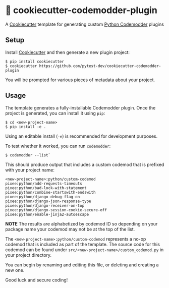 # 🔌 cookiecutter-codemodder-plugin

A [Cookiecutter](https://github.com/cookiecutter/cookiecutter) template for generating custom [Python Codemodder](https://github.com/pixee/codemodder-python) plugins

## Setup

Install [Cookiecutter](https://github.com/cookiecutter/cookiecutter) and then generate a new plugin project:
```
$ pip install cookiecutter
$ cookiecutter https://github.com/pytest-dev/cookiecutter-codemodder-plugin
```

You will be prompted for various pieces of metadata about your project.

## Usage

The template generates a fully-installable Codemodder plugin. Once the project is generated, you can install it using `pip`:
```
$ cd <new-project-name>
$ pip install -e .
```

Using an editable install (`-e`) is recommended for development purposes.

To test whether it worked, you can run `codemodder`:
```
$ codemodder --list`
```

This should produce output that includes a custom codemod that is prefixed with your project name:
```
<new-project-name>:python/custom-codemod
pixee:python/add-requests-timeouts
pixee:python/bad-lock-with-statement
pixee:python/combine-startswith-endswith
pixee:python/django-debug-flag-on
pixee:python/django-json-response-type
pixee:python/django-receiver-on-top
pixee:python/django-session-cookie-secure-off
pixee:python/enable-jinja2-autoescape
```

**NOTE** The results are alphabetized by codemod ID so depending on your package name your codemod may not be at the top of the list.

The `<new-project-name>:python/custom-codemod` represents a no-op codemod that is included as part of the template. The source code for this codemod can be found under `src/<new-project-name>/custom_codemod.py` in your project directory.

You can begin by renaming and editing this file, or deleting and creating a new one.

Good luck and secure coding!
